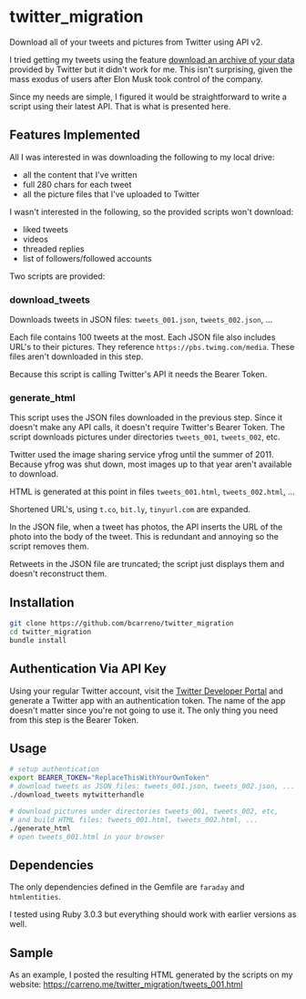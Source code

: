 # twitter_migration

Download all of your tweets and pictures from Twitter using API v2.

I tried getting my tweets using the feature
[download an archive of your data](https://help.twitter.com/en/managing-your-account/how-to-download-your-twitter-archive)
provided by Twitter but it didn't work for me.
This isn't surprising, given the mass exodus of users
after Elon Musk took control of the company.

Since my needs are simple, I figured it would be straightforward to write a script using their latest API.
That is what is presented here.

## Features Implemented

All I was interested in was downloading the following to my local drive:

* all the content that I've written
* full 280 chars for each tweet
* all the picture files that I've uploaded to Twitter

I wasn't interested in the following, so the provided scripts won't download:

* liked tweets
* videos
* threaded replies
* list of followers/followed accounts

Two scripts are provided:

### download_tweets

Downloads tweets in JSON files: `tweets_001.json`, `tweets_002.json`, ...

Each file contains 100 tweets at the most.
Each JSON file also includes URL's to their pictures. They reference
`https://pbs.twimg.com/media`.
These files aren't downloaded in this step.

Because this script is calling Twitter's API it needs the Bearer Token.

### generate_html

This script uses the JSON files downloaded in the previous step.
Since it doesn't make any API calls, it doesn't require Twitter's Bearer Token.
The script downloads pictures under directories `tweets_001`, `tweets_002`, etc.

Twitter used the image sharing service yfrog until the summer of 2011. Because yfrog was shut down,
most images up to that year aren't available to download.

HTML is generated at this point in files `tweets_001.html`, `tweets_002.html`, ...

Shortened URL's, using `t.co`, `bit.ly`, `tinyurl.com` are expanded.

In the JSON file, when a tweet has photos, the API inserts the URL of the photo into the body of the tweet.
This is redundant and annoying so the script removes them.

Retweets in the JSON file are truncated; the script just displays them and doesn't reconstruct them.

## Installation

```bash
git clone https://github.com/bcarreno/twitter_migration
cd twitter_migration
bundle install
```

## Authentication Via API Key

Using your regular Twitter account, visit the [Twitter Developer Portal](https://developer.twitter.com/en/portal)
and generate a Twitter app with an authentication token.
The name of the app doesn't matter since you're not going to use it.
The only thing you need from this step is the Bearer Token.

## Usage

```bash
# setup authentication
export BEARER_TOKEN="ReplaceThisWithYourOwnToken"
# download tweets as JSON files: tweets_001.json, tweets_002.json, ...
./download_tweets mytwitterhandle

# download pictures under directories tweets_001, tweets_002, etc,
# and build HTML files: tweets_001.html, tweets_002.html, ...
./generate_html
# open tweets_001.html in your browser
```

## Dependencies

The only dependencies defined in the Gemfile are `faraday` and `htmlentities`.

I tested using Ruby 3.0.3 but everything should work with earlier versions as well.

## Sample

As an example, I posted the resulting HTML generated by the scripts on my website:
https://carreno.me/twitter_migration/tweets_001.html
